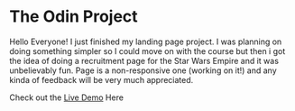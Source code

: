 # The Odin Project

Hello Everyone! I just finished my landing page project. I was planning on doing something simpler so I could move on with the course but then i got the idea of doing a recruitment page for the Star Wars Empire and it was unbelievably fun. Page is a non-responsive one (working on it!) and any kinda of feedback will be very much appreciated.

Check out the [Live Demo](https://dfcruzz.github.io/Project-Landing-Page/) Here





